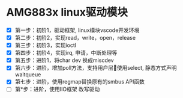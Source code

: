# AMG883x linux驱动模块

- [x] 第一步：初阶1，驱动框架, linux模块vscode开发环境
- [x] 第二步：初阶2，实现read，write，open，release
- [x] 第三步：初阶3，实现ioctl
- [x] 第四步：初阶4，实现irq, 申请，中断处理等
- [x] 第五步：进阶1，将char dev 换成miscdev
- [x] 第六步：进阶，增加poll方法，支持用户层使用select, 静态方式声明waitqueue
- [x] 第七步：进阶，使用regmap替换原有的smbus API函数
- [ ] 第*步：进阶，使用IIO框架 改写驱动
